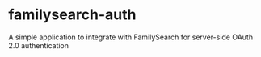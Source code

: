 # familysearch-auth

A simple application to integrate with FamilySearch for server-side OAuth 2.0 authentication
